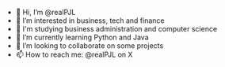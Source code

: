 - 👋 Hi, I’m @realPJL
- 👀 I’m interested in business, tech and finance
- 🏫 I'm studying business administration and computer science
- 🌱 I’m currently learning Python and Java
- 💞️ I’m looking to collaborate on some projects
- 📫 How to reach me: @realPJL on X

<!---
realPJL/realPJL is a ✨ special ✨ repository because its `README.md` (this file) appears on your GitHub profile.
You can click the Preview link to take a look at your changes.
--->
